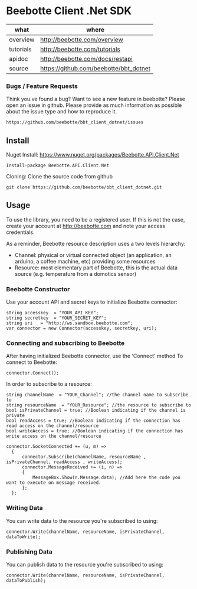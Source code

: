 Beebotte Client .Net SDK
========================

| what          | where                                  |
|---------------|----------------------------------------|
| overview      | http://beebotte.com/overview           |
| tutorials     | http://beebotte.com/tutorials          |
| apidoc        | http://beebotte.com/docs/restapi       |
| source        | https://github.com/beebotte/bbt_dotnet |

### Bugs / Feature Requests

Think you.ve found a bug? Want to see a new feature in beebotte? Please open an
issue in github. Please provide as much information as possible about the issue type and how to reproduce it.

    https://github.com/beebotte/bbt_client_dotnet/issues
    
## Install

Nuget Install: https://www.nuget.org/packages/Beebotte.API.Client.Net

    Install-package Beebotte.API.Client.Net
    
Cloning:
Clone the source code from github

    git clone https://github.com/beebotte/bbt_client_dotnet.git
    


  
## Usage
To use the library, you need to be a registered user. If this is not the case, create your account at <http://beebotte.com> and note your access credentials.

As a reminder, Beebotte resource description uses a two levels hierarchy:

* Channel: physical or virtual connected object (an application, an arduino, a coffee machine, etc) providing some resources
* Resource: most elementary part of Beebotte, this is the actual data source (e.g. temperature from a domotics sensor)
  
### Beebotte Constructor
Use your account API and secret keys to initialize Beebotte connector:

    string accesskey  = "YOUR_API_KEY";
    string secretkey  = "YOUR_SECRET_KEY";
    string uri   = "http://ws.sandbox.beebotte.com";
    var connector = new Connector(accesskey, secretkey, uri);
    
### Connecting and subscribing to Beebotte
After having initialized Beebotte connector, use the 'Connect' method To connect to Beebotte:

    connector.Connect();

In order to subscribe to a resource:

    string channelName  = "YOUR_Channel"; //the channel name to subscribe to
    string resourceName  = "YOUR_Resource"; //the resource to subscribe to
    bool isPrivateChannel = true; //Boolean indicating if the channel is private
    bool readAccess = true; //Boolean indicating if the connection has read access on the channel/resource
    bool writeAccess = true; //Boolean indicating if the connection has write access on the channel/resource
    
    connector.SocketConnected += (u, m) =>
      {
          connector.Subscribe(channelName, resourceName , isPrivateChannel, readAccess , writeAccess);
          connector.MessageReceived += (i, n) =>
          {
              MessageBox.Show(n.Message.data); //Add here the code you want to execute on message received.
          };
      };
    
### Writing Data
You can write data to the resource you're subscribed to using:

    connector.Write(channelName, resourceName, isPrivateChannel, dataToWrite);
   
### Publishing Data
You can publish data to the resource you're subscribed to using:

    connector.Write(channelName, resourceName, isPrivateChannel, dataToPublish);
